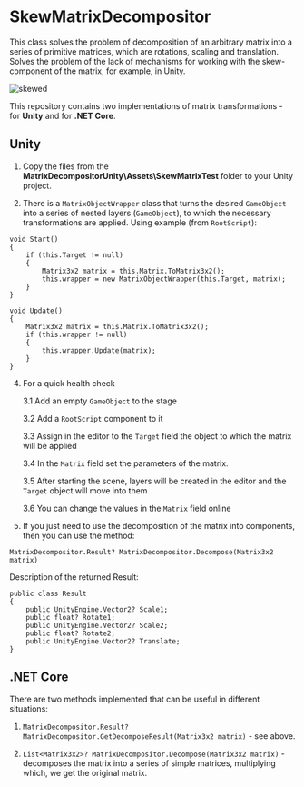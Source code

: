 # SkewMatrixDecompositor
This class solves the problem of decomposition of an arbitrary matrix into a series of primitive matrices, which are rotations, scaling and translation. Solves the problem of the lack of mechanisms for working with the skew-component of the matrix, for example, in Unity.

![skewed](https://github.com/xewelus/SkewMatrixDecompositor/assets/1760365/c46a317c-eec3-4df3-b05f-b0cf977d52af)

This repository contains two implementations of matrix transformations - for **Unity** and for **.NET Core**.

## Unity ##

1. Copy the files from the **MatrixDecompositorUnity\Assets\SkewMatrixTest** folder to your Unity project.

2. There is a ```MatrixObjectWrapper``` class that turns the desired ```GameObject``` into a series of nested layers (```GameObject```), to which the necessary transformations are applied.
   Using example (from ```RootScript```):

```
void Start()
{
    if (this.Target != null)
    {
        Matrix3x2 matrix = this.Matrix.ToMatrix3x2();
        this.wrapper = new MatrixObjectWrapper(this.Target, matrix);
    }
}

void Update()
{
    Matrix3x2 matrix = this.Matrix.ToMatrix3x2();  
    if (this.wrapper != null)
    {
        this.wrapper.Update(matrix);
    }
}
```

4. For a quick health check
   
    3.1 Add an empty ```GameObject``` to the stage

    3.2 Add a ```RootScript``` component to it

    3.3 Assign in the editor to the ```Target``` field the object to which the matrix will be applied

    3.4 In the ```Matrix``` field set the parameters of the matrix.

    3.5 After starting the scene, layers will be created in the editor and the ```Target``` object will move into them

    3.6 You can change the values in the ```Matrix``` field online

5. If you just need to use the decomposition of the matrix into components, then you can use the method:
   
```MatrixDecompositor.Result? MatrixDecompositor.Decompose(Matrix3x2 matrix)```

Description of the returned Result:

```
public class Result
{
    public UnityEngine.Vector2? Scale1;
    public float? Rotate1;
    public UnityEngine.Vector2? Scale2;
    public float? Rotate2;
    public UnityEngine.Vector2? Translate;
}
```

## .NET Core ##

There are two methods implemented that can be useful in different situations:

1. ```MatrixDecompositor.Result? MatrixDecompositor.GetDecomposeResult(Matrix3x2 matrix)``` - see above.

2. ```List<Matrix3x2>? MatrixDecompositor.Decompose(Matrix3x2 matrix)``` - decomposes the matrix into a series of simple matrices, multiplying which, we get the original matrix.
